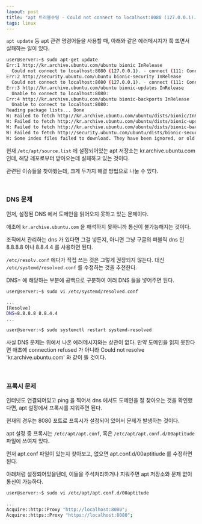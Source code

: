 ```yaml
---
layout: post
title: "apt 트러블슈팅 - Could not connect to localhost:8080 (127.0.0.1). - connect (111: Connection refused)"
tags: linux
---
```


```apt update``` 등 apt 관련 명령어들을 사용할 때, 아래와 같은 에러메시지가 쭉 뜨면서 실패하는 일이 있다.
```bash
user@server:~$ sudo apt-get update
Err:1 http://kr.archive.ubuntu.com/ubuntu bionic InRelease
  Could not connect to localhost:8080 (127.0.0.1). - connect (111: Connection refused)
Err:2 http://security.ubuntu.com/ubuntu bionic-security InRelease
  Could not connect to localhost:8080 (127.0.0.1). - connect (111: Connection refused)
Err:3 http://kr.archive.ubuntu.com/ubuntu bionic-updates InRelease
  Unable to connect to localhost:8080:
Err:4 http://kr.archive.ubuntu.com/ubuntu bionic-backports InRelease
  Unable to connect to localhost:8080:
Reading package lists... Done
W: Failed to fetch http://kr.archive.ubuntu.com/ubuntu/dists/bionic/InRelease  Could not connect to localhost:8080 (127.0.0.1). - connect (111: Connection refused)
W: Failed to fetch http://kr.archive.ubuntu.com/ubuntu/dists/bionic-updates/InRelease  Unable to connect to localhost:8080:
W: Failed to fetch http://kr.archive.ubuntu.com/ubuntu/dists/bionic-backports/InRelease  Unable to connect to localhost:8080:
W: Failed to fetch http://security.ubuntu.com/ubuntu/dists/bionic-security/InRelease  Could not connect to localhost:8080 (127.0.0.1). - connect (111: Connection refused)
W: Some index files failed to download. They have been ignored, or old ones used instead.
```

현재 ```/etc/apt/source.list``` 에 설정되어있는 apt 저장소는 kr.archive.ubuntu.com 인데, 해당 레포로부터 받아오는데 실패하고 있는 것이다.

관련된 이슈들을 찾아봤는데, 크게 두가지 해결 방법으로 나눌 수 있다.

<br>

### DNS 문제

먼저, 설정된 DNS 에서 도메인을 읽어오지 못하고 있는 문제이다. 

애초에 ```kr.archive.ubuntu.com``` 을 해석하지 못하니까 통신이 불가능해지는 것이다.

조직에서 관리하는 dns 가 있다면 그걸 넣든지, 아니면 그냥 구글의 퍼블릭 dns 인 8.8.8.8 이나 8.8.4.4 를 사용하면 된다.

```/etc/resolv.conf``` 에다가 직접 쓰는 것은 그렇게 권장되지 않는다. 대신 ```/etc/systemd/resolved.conf``` 를 수정하는 것을 추천한다.

DNS= 에 해당하는 부분에 공백으로 구분하여 여러 DNS 들을 넣어주면 된다.
```bash
user@server:~$ sudo vi /etc/systemd/resolved.conf

...
[Resolve]
DNS=8.8.8.8 8.8.4.4
...

user@server:~$ sudo systemctl restart systemd-resolved
```

사실 DNS 문제는 위에서 나온 에러메시지와는 상관이 없다. 만약 도메인을 읽지 못한다면 애초에 connection refused 가 아니라 Could not resolve 'kr.archive.ubuntu.com' 와 같이 뜰 것이다.

<br>

### 프록시 문제

인터넷도 연결되어있고 ping 을 찍어서 dns 에서도 도메인을 잘 찾아오는 것을 확인했다면, apt 설정에서 프록시를 지워주면 된다.

현재의 경우는 8080 포트로 프록시가 설정되어 있어서 문제가 발생하는 것이다.

apt 설정 중 프록시는 ```/etc/apt/apt.conf```, 혹은 ```/etc/apt/apt.conf.d/00aptitude``` 파일에 쓰여져 있다.

먼저 apt.conf 파일이 있는지 찾아보고, 없으면 apt.conf.d/00aptitiude 를 수정하면 된다.

아래처럼 설정되어있을텐데, 이들을 주석처리하거나 지워주면 apt 저장소와 문제 없이 통신이 가능하다.
```bash
user@server:~$ sudo vi /etc/apt/apt.conf.d/00aptitude

...
Acquire::http::Proxy "http://localhost:8080";
Acquire::https::Proxy "https://localhost:8080";
```